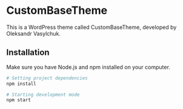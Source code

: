 # CustomBaseTheme

This is a WordPress theme called CustomBaseTheme, developed by Oleksandr Vasylchuk.

## Installation

Make sure you have Node.js and npm installed on your computer.

```bash
# Setting project dependencies
npm install
```

```bash
# Starting development mode
npm start
```
